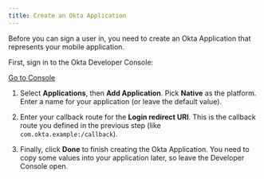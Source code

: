 ```yaml
---
title: Create an Okta Application
---
```

Before you can sign a user in, you need to create an Okta Application that represents your mobile application.

First, sign in to the Okta Developer Console:

<a href="https://login.okta.com/" target="_blank" class="Button--blue">Go to Console</a>

1. Select **Applications**, then **Add Application**. Pick **Native** as the platform. Enter a name for your application (or leave the default value).

2. Enter your callback route for the **Login redirect URI**. This is the callback route you defined in the <GuideLink link="../define-callback/">previous step</GuideLink> (like `com.okta.example:/callback`). 

3. Finally, click **Done** to finish creating the Okta Application. You need to copy some values into your application later, so leave the Developer Console open.

<NextSectionLink/>